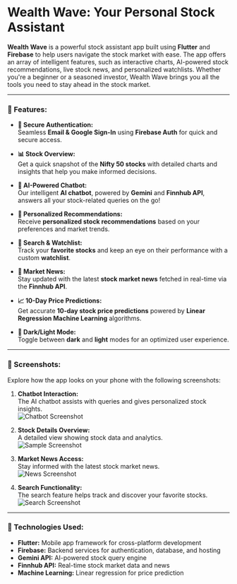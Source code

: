 # **Wealth Wave: Your Personal Stock Assistant**

**Wealth Wave** is a powerful stock assistant app built using **Flutter** and **Firebase** to help users navigate the stock market with ease. The app offers an array of intelligent features, such as interactive charts, AI-powered stock recommendations, live stock news, and personalized watchlists. Whether you're a beginner or a seasoned investor, Wealth Wave brings you all the tools you need to stay ahead in the stock market.

---

### **🚀 Features:**

- **🔐 Secure Authentication:**  
  Seamless **Email & Google Sign-In** using **Firebase Auth** for quick and secure access.
  
- **📊 Stock Overview:**  
  Get a quick snapshot of the **Nifty 50 stocks** with detailed charts and insights that help you make informed decisions.

- **🤖 AI-Powered Chatbot:**  
  Our intelligent **AI chatbot**, powered by **Gemini** and **Finnhub API**, answers all your stock-related queries on the go!

- **🎯 Personalized Recommendations:**  
  Receive **personalized stock recommendations** based on your preferences and market trends.

- **🔎 Search & Watchlist:**  
  Track your **favorite stocks** and keep an eye on their performance with a custom **watchlist**.

- **📰 Market News:**  
  Stay updated with the latest **stock market news** fetched in real-time via the **Finnhub API**.

- **📈 10-Day Price Predictions:**  
  Get accurate **10-day stock price predictions** powered by **Linear Regression Machine Learning** algorithms.

- **🌙 Dark/Light Mode:**  
  Toggle between **dark** and **light** modes for an optimized user experience.

---

### **📱 Screenshots:**

Explore how the app looks on your phone with the following screenshots:

1. **Chatbot Interaction:**  
   The AI chatbot assists with queries and gives personalized stock insights.  
   ![Chatbot Screenshot](screenshots/chatbot.png)

2. **Stock Details Overview:**  
   A detailed view showing stock data and analytics.  
   ![Sample Screenshot](screenshots/sample.png)

3. **Market News Access:**  
   Stay informed with the latest stock market news.  
   ![News Screenshot](screenshots/news.png)

4. **Search Functionality:**  
   The search feature helps track and discover your favorite stocks.  
   ![Search Screenshot](screenshots/search.png)

---

### **🔗 Technologies Used:**

- **Flutter:** Mobile app framework for cross-platform development
- **Firebase:** Backend services for authentication, database, and hosting
- **Gemini API:** AI-powered stock query engine
- **Finnhub API:** Real-time stock market data and news
- **Machine Learning:** Linear regression for price prediction
